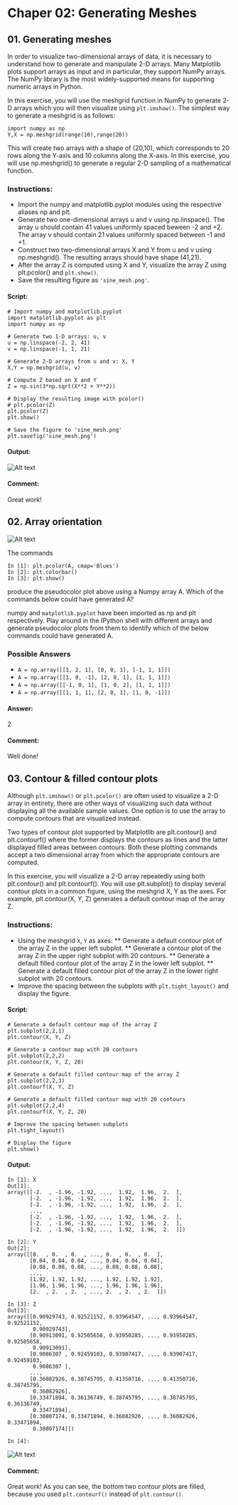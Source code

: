 # Chaper 02: Generating Meshes

## 01. Generating meshes
In order to visualize two-dimensional arrays of data, it is necessary to understand how to generate and manipulate 2-D arrays. Many Matplotlib plots support arrays as input and in particular, they support NumPy arrays. The NumPy library is the most widely-supported means for supporting numeric arrays in Python.

In this exercise, you will use the meshgrid function in NumPy to generate 2-D arrays which you will then visualize using `plt.imshow()`. The simplest way to generate a meshgrid is as follows:
```
import numpy as np
Y,X = np.meshgrid(range(10),range(20))
```
This will create two arrays with a shape of (20,10), which corresponds to 20 rows along the Y-axis and 10 columns along the X-axis. In this exercise, you will use np.meshgrid() to generate a regular 2-D sampling of a mathematical function.

### Instructions:
* Import the numpy and matplotlib.pyplot modules using the respective aliases np and plt.
* Generate two one-dimensional arrays u and v using np.linspace(). The array u should contain 41 values uniformly spaced beween -2 and +2. The array v should contain 21 values uniformly spaced between -1 and +1.
* Construct two two-dimensional arrays X and Y from u and v using np.meshgrid(). The resulting arrays should have shape (41,21).
* After the array Z is computed using X and Y, visualize the array Z using plt.pcolor() and `plt.show()`.
* Save the resulting figure as `'sine_mesh.png'`.

#### Script:
```
# Import numpy and matplotlib.pyplot
import matplotlib.pyplot as plt
import numpy as np

# Generate two 1-D arrays: u, v
u = np.linspace(-2, 2, 41)
v = np.linspace(-1, 1, 21)

# Generate 2-D arrays from u and v: X, Y
X,Y = np.meshgrid(u, v)

# Compute Z based on X and Y
Z = np.sin(3*np.sqrt(X**2 + Y**2)) 

# Display the resulting image with pcolor()
# plt.pcolor(Z)
plt.pcolor(Z)
plt.show()

# Save the figure to 'sine_mesh.png'
plt.savefig('sine_mesh.png')

```
#### Output:
![Alt text](./pseudocolor.svg)

#### Comment:
Great work!

## 02. Array orientation
![Alt text](./array_orientation.png)

The commands
```
In [1]: plt.pcolor(A, cmap='Blues')
In [2]: plt.colorbar()
In [3]: plt.show()
```
produce the pseudocolor plot above using a Numpy array A. Which of the commands below could have generated A?

numpy and `matplotlib.pyplot` have been imported as np and plt respectively. Play around in the IPython shell with different arrays and generate pseudocolor plots from them to identify which of the below commands could have generated A.

### Possible Answers
* `A = np.array([[1, 2, 1], [0, 0, 1], [-1, 1, 1]])`
* `A = np.array([[1, 0, -1], [2, 0, 1], [1, 1, 1]])`
* `A = np.array([[-1, 0, 1], [1, 0, 2], [1, 1, 1]])`
* `A = np.array([[1, 1, 1], [2, 0, 1], [1, 0, -1]])`

#### Answer:
2

#### Comment:
Well done!

## 03. Contour & filled contour plots
Although `plt.imshow()` or `plt.pcolor()` are often used to visualize a 2-D array in entirety, there are other ways of visualizing such data without displaying all the available sample values. One option is to use the array to compute contours that are visualized instead.

Two types of contour plot supported by Matplotlib are plt.contour() and plt.contourf() where the former displays the contours as lines and the latter displayed filled areas between contours. Both these plotting commands accept a two dimensional array from which the appropriate contours are computed.

In this exercise, you will visualize a 2-D array repeatedly using both plt.contour() and plt.contourf(). You will use plt.subplot() to display several contour plots in a common figure, using the meshgrid X, Y as the axes. For example, plt.contour(X, Y, Z) generates a default contour map of the array Z.

### Instructions:
* Using the meshgrid `X`, `Y` as axes:
** Generate a default contour plot of the array Z in the upper left subplot.
** Generate a contour plot of the array Z in the upper right subplot with 20 contours.
** Generate a default filled contour plot of the array Z in the lower left subplot.
** Generate a default filled contour plot of the array Z in the lower right subplot with 20 contours.
* Improve the spacing between the subplots with `plt.tight_layout()` and display the figure.

#### Script:
```
# Generate a default contour map of the array Z
plt.subplot(2,2,1)
plt.contour(X, Y, Z)

# Generate a contour map with 20 contours
plt.subplot(2,2,2)
plt.contour(X, Y, Z, 20)

# Generate a default filled contour map of the array Z
plt.subplot(2,2,3)
plt.contourf(X, Y, Z)

# Generate a default filled contour map with 20 contours
plt.subplot(2,2,4)
plt.contourf(X, Y, Z, 20)

# Improve the spacing between subplots
plt.tight_layout()

# Display the figure
plt.show()
```

#### Output:
```
In [1]: X
Out[1]: 
array([[-2.  , -1.96, -1.92, ...,  1.92,  1.96,  2.  ],
       [-2.  , -1.96, -1.92, ...,  1.92,  1.96,  2.  ],
       [-2.  , -1.96, -1.92, ...,  1.92,  1.96,  2.  ],
       ...,
       [-2.  , -1.96, -1.92, ...,  1.92,  1.96,  2.  ],
       [-2.  , -1.96, -1.92, ...,  1.92,  1.96,  2.  ],
       [-2.  , -1.96, -1.92, ...,  1.92,  1.96,  2.  ]])

In [2]: Y
Out[2]: 
array([[0.  , 0.  , 0.  , ..., 0.  , 0.  , 0.  ],
       [0.04, 0.04, 0.04, ..., 0.04, 0.04, 0.04],
       [0.08, 0.08, 0.08, ..., 0.08, 0.08, 0.08],
       ...,
       [1.92, 1.92, 1.92, ..., 1.92, 1.92, 1.92],
       [1.96, 1.96, 1.96, ..., 1.96, 1.96, 1.96],
       [2.  , 2.  , 2.  , ..., 2.  , 2.  , 2.  ]])

In [3]: Z
Out[3]: 
array([[0.90929743, 0.92521152, 0.93964547, ..., 0.93964547, 0.92521152,
        0.90929743],
       [0.90913091, 0.92505658, 0.93950285, ..., 0.93950285, 0.92505658,
        0.90913091],
       [0.9086307 , 0.92459103, 0.93907417, ..., 0.93907417, 0.92459103,
        0.9086307 ],
       ...,
       [0.36082926, 0.38745795, 0.41350716, ..., 0.41350716, 0.38745795,
        0.36082926],
       [0.33471894, 0.36136749, 0.38745795, ..., 0.38745795, 0.36136749,
        0.33471894],
       [0.30807174, 0.33471894, 0.36082926, ..., 0.36082926, 0.33471894,
        0.30807174]])

In [4]: 
```
![Alt text](./contour.svg)

#### Comment:
Great work! As you can see, the bottom two contour plots are filled, because you used `plt.contourf()` instead of `plt.contour()`.

